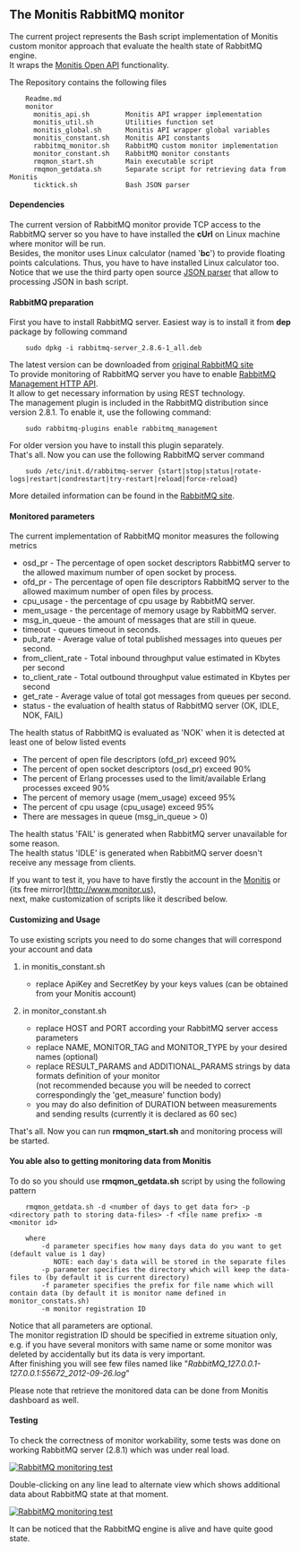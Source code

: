 ## The Monitis RabbitMQ monitor

The current project represents the Bash script implementation of Monitis custom monitor approach that evaluate the health state of RabbitMQ engine.  
It wraps the [Monitis Open API](http://monitis.com/api/api.html) functionality.

The Repository contains the following files

        Readme.md
        monitor
          monitis_api.sh         Monitis API wrapper implementation
          monitis_util.sh        Utilities function set
          monitis_global.sh      Monitis API wrapper global variables
          monitis_constant.sh    Monitis API constants
          rabbitmq_monitor.sh    RabbitMQ custom monitor implementation
          monitor_constant.sh    RabbitMQ monitor constants
          rmqmon_start.sh        Main executable script
          rmqmon_getdata.sh      Separate script for retrieving data from Monitis
          ticktick.sh            Bash JSON parser

#### Dependencies
The current version of RabbitMQ monitor provide TCP access to the RabbitMQ server so you have to have installed the __cUrl__ on Linux  machine where monitor will be run.  
Besides, the monitor uses Linux calculator (named '__bc__') to provide floating points calculations. Thus, you have to have installed Linux calculator too.  
Notice that we use the third party open source [JSON parser](https://github.com/kristopolous/TickTick) that allow to processing JSON in bash script.

#### RabbitMQ preparation
First you have to install RabbitMQ server. Easiest way is to install it from __dep__ package by following command

        sudo dpkg -i rabbitmq-server_2.8.6-1_all.deb

The latest version can be downloaded from [original RabbitMQ site](http://www.rabbitmq.com/install-debian.html)  
To provide monitoring of RabbitMQ server you have to enable [RabbitMQ Management HTTP API](http://hg.rabbitmq.com/rabbitmq-management/raw-file/rabbitmq_v2_8_6/priv/www/api/index.html).  
It allow to get necessary information by using REST technology.  
The management plugin is included in the RabbitMQ distribution since version 2.8.1. To enable it, use the following command:

        sudo rabbitmq-plugins enable rabbitmq_management

For older version you have to install this plugin separately.  
That's all. Now you can use the following RabbitMQ server command

        sudo /etc/init.d/rabbitmq-server {start|stop|status|rotate-logs|restart|condrestart|try-restart|reload|force-reload}

More detailed information can be found in the [RabbitMQ site](http://www.rabbitmq.com/).


#### Monitored parameters

The current implementation of RabbitMQ monitor measures the following metrics

  - osd_pr - The percentage of open socket descriptors RabbitMQ server to the allowed maximum number of open socket by process.  
  - ofd_pr - The percentage of open file descriptors RabbitMQ server to the allowed maximum number of open files by process.  
  - cpu_usage - the percentage of cpu usage by RabbitMQ server.  
  - mem_usage - the percentage of memory usage  by RabbitMQ server.  
  - msg_in_queue - the amount of messages that are still in queue.  
  - timeout - queues timeout in seconds.  
  - pub_rate - Average value of total published messages into queues per second.  
  - from_client_rate - Total inbound throughput value estimated in Kbytes per second  
  - to_client_rate - Total outbound throughput value estimated in Kbytes per second  
  - get_rate - Average value of total got messages from queues per second.  
  - status - the evaluation of health status of RabbitMQ server (OK, IDLE, NOK, FAIL)  

The health status of RabbitMQ is evaluated as 'NOK' when it is detected at least one of below listed events  

  - The percent of open file descriptors (ofd_pr) exceed 90%  
  - The percent of open socket descriptors (osd_pr) exceed 90%  
  - The percent of Erlang processes used to the limit/available Erlang processes exceed 90%  
  - The percent of memory usage (mem_usage) exceed 95%  
  - The percent of cpu usage (cpu_usage) exceed 95%  
  - There are messages in queue (msg_in_queue > 0)  

The health status 'FAIL' is generated when RabbitMQ server unavailable for some reason.  
The health status 'IDLE' is generated when RabbitMQ server doesn't receive any message from clients.  

If you want to test it, you have to have firstly the account in the [Monitis](http://www.monitis.com) or {its free mirror](http://www.monitor.us),   
next, make customization of scripts like it described below.  

#### Customizing and Usage 
To use existing scripts you need to do some changes that will correspond your account and data

  1. in monitis_constant.sh   

        - replace ApiKey and SecretKey by your keys values (can be obtained from your Monitis account)
        
  1. in monitor_constant.sh   

        - replace HOST and PORT according your RabbitMQ server access parameters
        - replace NAME, MONITOR_TAG and MONITOR_TYPE by your desired names (optional)
        - replace RESULT_PARAMS and ADDITIONAL_PARAMS strings by data formats definition of your monitor  
          (not recommended because you will be needed to correct correspondingly the 'get_measure' function body)
        - you may do also definition of DURATION between measurements and sending results (currently it is declared as 60 sec)
        
That's all. Now you can run __rmqmon_start.sh__ and monitoring process will be started.

#### You able also to getting monitoring data from Monitis  
To do so you should use __rmqmon_getdata.sh__ script by using the following pattern  

        rmqmon_getdata.sh -d <number of days to get data for> -p <directory path to storing data-files> -f <file name prefix> -m <monitor id> 

        where
            -d parameter specifies how many days data do you want to get (default value is 1 day)
               NOTE: each day's data will be stored in the separate files
            -p parameter specifies the directory which will keep the data-files to (by default it is current directory)
            -f parameter specifies the prefix for file name which will contain data (by default it is monitor name defined in monitor_constats.sh)
            -m monitor registration ID 

Notice that all parameters are optional.  
The monitor registration ID should be specified in extreme situation only, e.g. if you have several monitors with same name or some monitor was deleted by accidentally but its data is very important.  
After finishing you will see few files named like "_RabbitMQ_127.0.0.1-127.0.0.1:55672_2012-09-26.log_"  

Please note that retrieve the monitored data can be done from Monitis dashboard as well.  

#### Testing 
To check the correctness of monitor workability, some tests was done on working RabbitMQ server (2.8.1) which was under real load.  

<a href="http://i.imgur.com/l5kJB"><img src="http://i.imgur.com/l5kJB.png" title="RabbitMQ monitoring test" /></a>


Double-clicking on any line lead to alternate view which shows additional data about RabbitMQ state at that moment.  

<a href="http://i.imgur.com/e8WoY"><img src="http://i.imgur.com/e8WoY.png" title="RabbitMQ monitoring test" /></a>

It can be noticed that the RabbitMQ engine is alive and have quite good state. 


